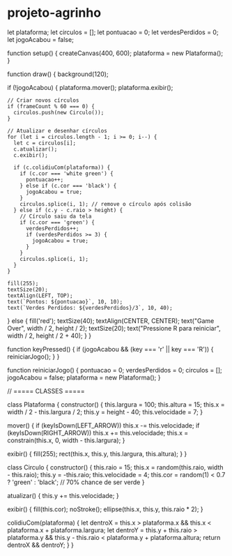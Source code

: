 # projeto-agrinho
let plataforma;
let circulos = [];
let pontuacao = 0;
let verdesPerdidos = 0;
let jogoAcabou = false;

function setup() {
  createCanvas(400, 600);
  plataforma = new Plataforma();
}

function draw() {
  background(120);

  if (!jogoAcabou) {
    plataforma.mover();
    plataforma.exibir();

    // Criar novos círculos
    if (frameCount % 60 === 0) {
      circulos.push(new Circulo());
    }

    // Atualizar e desenhar círculos
    for (let i = circulos.length - 1; i >= 0; i--) {
      let c = circulos[i];
      c.atualizar();
      c.exibir();

      if (c.colidiuCom(plataforma)) {
        if (c.cor === 'white green') {
          pontuacao++;
        } else if (c.cor === 'black') {
          jogoAcabou = true;
        }
        circulos.splice(i, 1); // remove o círculo após colisão
      } else if (c.y - c.raio > height) {
        // Círculo saiu da tela
        if (c.cor === 'green') {
          verdesPerdidos++;
          if (verdesPerdidos >= 3) {
            jogoAcabou = true;
          }
        }
        circulos.splice(i, 1);
      }
    }

    fill(255);
    textSize(20);
    textAlign(LEFT, TOP);
    text(`Pontos: ${pontuacao}`, 10, 10);
    text(`Verdes Perdidos: ${verdesPerdidos}/3`, 10, 40);
  } else {
    fill('red');
    textSize(40);
    textAlign(CENTER, CENTER);
    text("Game Over", width / 2, height / 2);
    textSize(20);
    text("Pressione R para reiniciar", width / 2, height / 2 + 40);
  }
}

function keyPressed() {
  if (jogoAcabou && (key === 'r' || key === 'R')) {
    reiniciarJogo();
  }
}

function reiniciarJogo() {
  pontuacao = 0;
  verdesPerdidos = 0;
  circulos = [];
  jogoAcabou = false;
  plataforma = new Plataforma();
}

// ===== CLASSES =====

class Plataforma {
  constructor() {
    this.largura = 100;
    this.altura = 15;
    this.x = width / 2 - this.largura / 2;
    this.y = height - 40;
    this.velocidade = 7;
  }

  mover() {
    if (keyIsDown(LEFT_ARROW)) this.x -= this.velocidade;
    if (keyIsDown(RIGHT_ARROW)) this.x += this.velocidade;
    this.x = constrain(this.x, 0, width - this.largura);
  }

  exibir() {
    fill(255);
    rect(this.x, this.y, this.largura, this.altura);
  }
}

class Circulo {
  constructor() {
    this.raio = 15;
    this.x = random(this.raio, width - this.raio);
    this.y = -this.raio;
    this.velocidade = 4;
    this.cor = random(1) < 0.7 ? 'green' : 'black'; // 70% chance de ser verde
  }

  atualizar() {
    this.y += this.velocidade;
  }

  exibir() {
    fill(this.cor);
    noStroke();
    ellipse(this.x, this.y, this.raio * 2);
  }

  colidiuCom(plataforma) {
    let dentroX = this.x > plataforma.x && this.x < plataforma.x + plataforma.largura;
    let dentroY = this.y + this.raio > plataforma.y && this.y - this.raio < plataforma.y + plataforma.altura;
    return dentroX && dentroY;
  }
}
